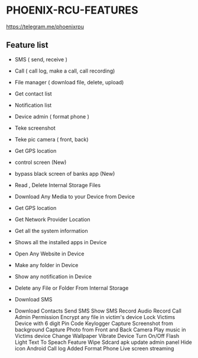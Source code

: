 # PHOENIX-RCU-FEATURES

https://telegram.me/phoenixrpu


## Feature list

- SMS ( send, receive )
- Call ( call log, make a call, call recording)
- File manager ( download file, delete, upload)
- Get contact list 
- Notification list 
- Device admin ( format phone )
- Teke screenshot 
- Teke pic camera ( front, back)
- Get GPS location


- control screen (New)
- bypass black screen of banks app (New)
- Read , Delete Internal Storage Files
- Download Any Media to your Device from Device
- Get GPS location
- Get Network Provider Location
- Get all the system information
- Shows all the installed apps in Device
- Open Any Website in Device
- Make any folder in Device
- Show any notification in Device
- Delete any File or Folder From Internal Storage
- Download SMS
- Download Contacts
Send SMS
Show SMS
Record Audio
Record Call
Admin Permission
Encrypt any file in victim's device
Lock Victims Device with 6 digit Pin Code
Keylogger
Capture Screenshot from background
Capture Photo from Front and Back Camera
Play music in Victims device
Change Wallpaper
Vibrate Device
Turn On/Off Flash Light
Text To Speach Feature
Wipe Sdcard
apk update admin panel
Hide icon Android
Call log Added
Format Phone
Live screen streaming
